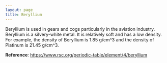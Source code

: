 ```yaml
---
layout: page
title: Beryllium
---
```


Beryllium is used in gears and cogs particularly in the aviation industry. Beryllium is a silvery-white metal. It is relatively soft and has a low density. For example, the density of Beryllium is 1.85 g/cm^3 and the density of Platinum is 21.45 g/cm^3.

**Reference**: https://www.rsc.org/periodic-table/element/4/beryllium
